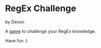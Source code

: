 # RegEx Challenge
by Devon

A [game](https://devonproudfoot.github.io/regex_challenge/) to challenge your RegEx knowledge.  

Have fun :)